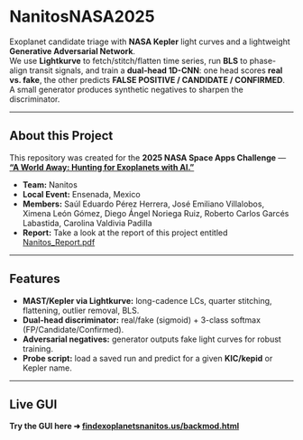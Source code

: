 # NanitosNASA2025

Exoplanet candidate triage with **NASA Kepler** light curves and a lightweight **Generative Adversarial Network**.  
We use **Lightkurve** to fetch/stitch/flatten time series, run **BLS** to phase-align transit signals, and train a **dual-head 1D-CNN**: one head scores **real vs. fake**, the other predicts **FALSE POSITIVE / CANDIDATE / CONFIRMED**.  
A small generator produces synthetic negatives to sharpen the discriminator.

---

##  About this Project

This repository was created for the **2025 NASA Space Apps Challenge** —  
**[“A World Away: Hunting for Exoplanets with AI.”](https://www.spaceappschallenge.org/2025/challenges/a-world-away-hunting-for-exoplanets-with-ai/)**

- **Team:** Nanitos  
- **Local Event:** Ensenada, Mexico  
- **Members:** Saúl Eduardo Pérez Herrera, José Emiliano Villalobos, Ximena León Gómez, Diego Ángel Noriega Ruiz, Roberto Carlos Garcés Labastida, Carolina Valdivia Padilla
- **Report:** Take a look at the report of this project entitled [Nanitos_Report.pdf](https://github.com/Saperz4002/NanitosNASA2025/blob/main/Nanitos_Report.pdf)
---

##  Features

- **MAST/Kepler via Lightkurve:** long-cadence LCs, quarter stitching, flattening, outlier removal, BLS.
- **Dual-head discriminator:** real/fake (sigmoid) + 3-class softmax (FP/Candidate/Confirmed).
- **Adversarial negatives:** generator outputs fake light curves for robust training.
- **Probe script:** load a saved run and predict for a given **KIC/kepid** or Kepler name.

---

## Live GUI

**Try the GUI here ➜ [findexoplanetsnanitos.us/backmod.html](https://findexoplanetsnanitos.us/backmod.html)**
